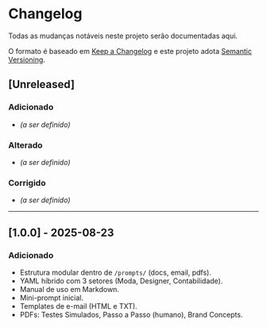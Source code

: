 # Changelog
Todas as mudanças notáveis neste projeto serão documentadas aqui.

O formato é baseado em [Keep a Changelog](https://keepachangelog.com/pt-BR/1.0.0/)
e este projeto adota [Semantic Versioning](https://semver.org/lang/pt-BR/).

## [Unreleased]
### Adicionado
- *(a ser definido)*

### Alterado
- *(a ser definido)*

### Corrigido
- *(a ser definido)*

---

## [1.0.0] - 2025-08-23
### Adicionado
- Estrutura modular dentro de `/prompts/` (docs, email, pdfs).
- YAML híbrido com 3 setores (Moda, Designer, Contabilidade).
- Manual de uso em Markdown.
- Mini-prompt inicial.
- Templates de e-mail (HTML e TXT).
- PDFs: Testes Simulados, Passo a Passo (humano), Brand Concepts.
